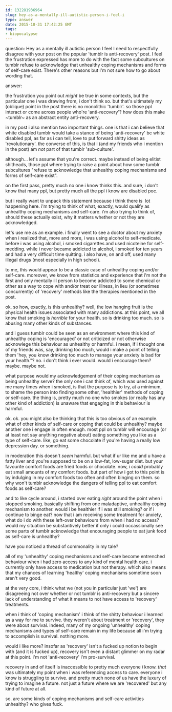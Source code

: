 ```yaml
---
id: 132281936964
slug: hey-as-a-mentally-ill-autistic-person-i-feel-i
type: answer
date: 2015-10-31 17:42:25 GMT
tags:
- biopocalypse
---
```

question: Hey as a mentally ill autistic person I feel I need to respectfully disagree with your post on the popular 'tumblr is anti-recovery' post.  I feel the frustration expressed has more to do with the fact some subcultures on tumblr refuse to acknowledge that unhealthy coping mechanisms and forms of self-care exist.  There's other reasons but I'm not sure how to go about wording that.

answer: <p>the frustration you point out *might* be true in some contexts, but the particular one i was drawing from, i don't think so. but that's ultimately my (oblique) point in the post there is no monolithic 'tumblr'. so those ppl interact or come across people who're 'anti-recovery'? how does this make ~tumblr~ as an abstract entity anti-recovery.</p><p>in my post i also mention two important things. one is that i can believe that white disabled tumblr would take a stance of being 'anti-recovery' bc white disabled ppl, as far as i can tell, love to put forward shitty ideas as 'revolutionary'. the converse of this, is that i (and my friends who i mention in the post) am *not* part of that tumblr 'sub-culture'.</p><p>although... let's assume that you're correct. maybe instead of being elitist shitheads, those ppl where trying to raise a point about how some tumblr subcultures "refuse to acknowledge that unhealthy coping mechanisms and forms of self-care exist".</p><p>on the first pass, pretty much no one i know thinks this. and sure, i don't know that many ppl, but pretty much all the ppl i know are disabled poc.</p><p>but i really want to unpack this statement because i think there is &nbsp;lot happening here. i'm trying to think of what, exactly, would qualify as unhealthy coping mechanisms and self-care. i'm also trying to think of, should these actually exist, why it matters whether or not they are acknowledged.</p><p>let's use me as an example. i finally went to see a doctor about my anxiety when i realized that, more and more, i was using alcohol to self-medicate. before i was using alcohol, i smoked cigarettes and used nicoteine for self-medding. while i never became addicted to alcohol, i smoked for ten years and had a very difficult time quitting. i also have, on and off, used many illegal drugs (most especially in high school).</p><p>to me, this would appear to be a classic case of unhealthy coping and/or self-care. moreover, we know from statistics and experience that i'm not the first and only mentally ill person to become addicted to some chemical or other as a way to cope with and/or treat our illness, in lieu (or sometimes concurrently) of 'recovery' methods like the therapies mentioned in the post.</p><p>ok. so how, exactly, is this unhealthy? well, the low hanging fruit is the physical health issues associated with many addictions. at this point, we all know that smoking is *horrible* for your health. so is drinking too much. so is abusing many other kinds of substances.</p><p>and i guess tumblr could be seen as an environment where this kind of unhealthy coping is 'encouraged' or not criticized or not otherwise acknowlege this behaviour as unhealthy or harmful. i mean, if i thought one of my friends was, say, drinking too much, would i make a point of telling them 'hey, you know drinking too much to manage your anxiety is bad for your health."? no. i don't think i ever would. would i encourage them? maybe. maybe not. </p><p>what purpose would my acknowledgement of their coping mechanism as being unhealthy serve? the only one i can think of, which was used against me many times when i smoked, is that the purpose is to try, at a minimum, to shame the person into finding some other, 'healthier' methods of coping or self-care. the thing is, pretty much no one who smokes (or really has any other kind of addiction) is unaware that engaging in this behaviour is harmful.</p><p>ok. ok. you might also be thinking that this is too obvious of an example. what of other kinds of self-care or coping that could be unhealthy? maybe another one i engage in often enough. most ppl on tumblr will encourage (or at least not say anything negative about) eating something you like as a type of self-care. like, go eat some chocolate if you're having a really low depression day. or something.</p><p>in moderation this doesn't *seem* harmful. but what if ur like me and u have a fatty liver and you're supposed to be on a low-fat, low-sugar diet. but your favourite comfort foods are fried foods or chocolate. now, i *could* probably eat small amounts of my comfort foods. but part of how i got to this point is by indulging in my comfort foods too often and often binging on them. so why won't tumblr acknowledge the dangers of telling ppl to eat comfort foods as self-care?</p><p>and to like cycle around, i started over eating _right_ around the point when i stopped smoking. basically shifting from one maladaptive, unhealthy coping mechanism to another. would i be healthier if i was still smoking? or if i continue to binge eat? now that i am receiving some treatment for anxiety, what do i do with these left-over behaviours from when i had no access? would my situation be substantively better if only i could occassionally see some parts of tumblr acknowledge that encouraging people to eat junk food as self-care is unhealthy?</p><p>have you noticed a thread of commonality in my tale?</p><p>all of my 'unhealthy' coping mechanisms and self-care become entrenched behaviour when i had zero access to any kind of mental health care. i currently only have access to medication but not therapy. which also means that my chances of learning 'healthy' coping mechanisms sometime soon aren't very good.</p><p>at the very core, i think what we (not you in particular just 'we') are disagreeing not over whether or not tumblr is anti-recovery but a sincere lack of understanding of what it means to not have access to 'recovery' treatments. </p><p>when i think of 'coping mechanism' i think of the shitty behaviour i learned as a way for me to survive. they weren't about treatment or 'recovery', they were about survival. indeed, many of my ongoing 'unhealthy' coping mechanisms and types of self-care remain in my life because all i'm trying to accomplish is survival. nothing more.</p><p>would i like more? insofar as 'recovery' isn't a fucked up notion to begin with (and it is fucked up), recovery isn't even a distant glimmer on my radar at this point. i'm not 'anti-recovery' i'm pro-survival.</p><p>recovery in and of itself is inaccessible to pretty much everyone *i* know. *that* was ultimately my point when i was referencing access to care. everyone i know is struggling to survive. and pretty much none of us have the luxury of trying to imagine a future. not just a future where we are 'recovered' but any kind of future at all.</p><p>so. are some kinds of coping mechanisms and self-care activities unhealthy? who gives fuck. </p>